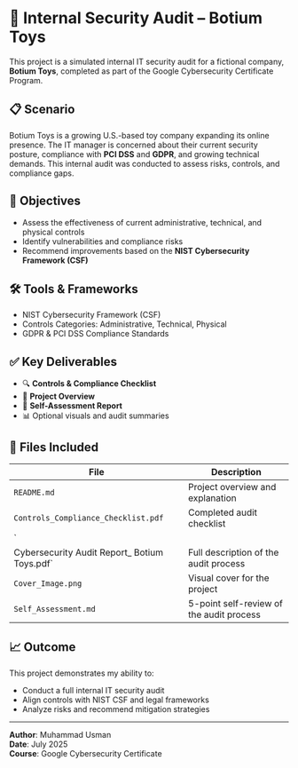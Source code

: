 # 🔐 Internal Security Audit – Botium Toys

This project is a simulated internal IT security audit for a fictional company, **Botium Toys**, completed as part of the Google Cybersecurity Certificate Program.

## 📋 Scenario

Botium Toys is a growing U.S.-based toy company expanding its online presence. The IT manager is concerned about their current security posture, compliance with **PCI DSS** and **GDPR**, and growing technical demands. This internal audit was conducted to assess risks, controls, and compliance gaps.

## 🎯 Objectives

- Assess the effectiveness of current administrative, technical, and physical controls
- Identify vulnerabilities and compliance risks
- Recommend improvements based on the **NIST Cybersecurity Framework (CSF)**

## 🛠 Tools & Frameworks

- NIST Cybersecurity Framework (CSF)
- Controls Categories: Administrative, Technical, Physical
- GDPR & PCI DSS Compliance Standards

## ✅ Key Deliverables

- 🔍 **Controls & Compliance Checklist**  
- 🧾 **Project Overview**  
- 📌 **Self-Assessment Report**  
- 📊 Optional visuals and audit summaries

## 📂 Files Included

| File                             | Description                              |
|----------------------------------|------------------------------------------|
| `README.md`                      | Project overview and explanation         |
| `Controls_Compliance_Checklist.pdf` | Completed audit checklist               |
| `
Cybersecurity Audit Report_ Botium Toys.pdf`  | Full description of the audit process   |
| `Cover_Image.png`                | Visual cover for the project             |
| `Self_Assessment.md`             | 5-point self-review of the audit process |

## 📈 Outcome

This project demonstrates my ability to:
- Conduct a full internal IT security audit
- Align controls with NIST CSF and legal frameworks
- Analyze risks and recommend mitigation strategies

---

**Author**: Muhammad Usman  
**Date**: July 2025  
**Course**: Google Cybersecurity Certificate  
